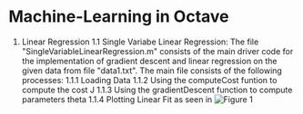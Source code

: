 # Machine-Learning in Octave

1. Linear Regression
  1.1 Single Variabe Linear Regression:
  The file "SingleVariableLinearRegression.m" consists of the main driver code for the implementation of gradient descent and linear regression on the given data from file           "data1.txt".
  The main file consists of the following processes:
  1.1.1 Loading Data
  1.1.2 Using the computeCost funtion to compute the cost J
  1.1.3 Using the gradientDescent function to compute parameters theta
  1.1.4 Plotting Linear Fit as seen in ![Figure 1](1.-Linear-Regression/Figure-1.png)
